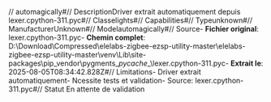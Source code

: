 // automagically#// DescriptionDriver extrait automatiquement depuis lexer.cpython-311.pyc#// Classelights#// Capabilities#// Typeunknown#// ManufacturerUnknown#// Modelautomagically#// Source- **Fichier original**: lexer.cpython-311.pyc- **Chemin complet**: D:\Download\Compressed\elelabs-zigbee-ezsp-utility-master\elelabs-zigbee-ezsp-utility-master\venv\Lib\site-packages\pip\_vendor\pygments\__pycache__\lexer.cpython-311.pyc- **Extrait le**: 2025-08-05T08:34:42.828Z#// Limitations- Driver extrait automatiquement- Ncessite tests et validation- Source: lexer.cpython-311.pyc#// Statut En attente de validation